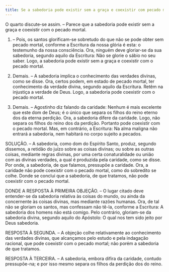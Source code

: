 ```yaml
---
title: Se a sabedoria pode existir sem a graça e coexistir com pecado mortal
---
```


O quarto discute-se assim. – Parece que a sabedoria pode existir sem a graça e coexistir com o pecado mortal.  

1. – Pois, os santos glorificam-se sobretudo do que não se pode obter sem pecado mortal, conforme a Escritura da nossa glória é esta: o testemunho da nossa consciência. Ora, ninguém deve gloriar-se da sua sabedoria, segundo aquilo da Escritura: Não se glorie o sábio no seu saber. Logo, a sabedoria pode existir sem a graça e coexistir com o pecado mortal.  

2. Demais. – A sabedoria implica o conhecimento das verdades divinas, como se disse. Ora, certos podem, em estado de pecado mortal, ter conhecimento da verdade divina, segundo aquilo da Escritura. Retêm na injustiça a verdade de Deus. Logo, a sabedoria pode coexistir com o pecado mortal.  

3. Demais. – Agostinho diz falando da caridade: Nenhum é mais excelente que este dom de Deus; é o único que separa os filhos do reino eterno dos da eterna perdição. Ora, a sabedoria difere da caridade. Logo, não separa os filhos do reino dos da perdição. Portanto pode coexistir com o pecado mortal.  Mas, em contrário, a Escritura: Na alma maligna não entrará a sabedoria, nem habitará no corpo sujeito a pecados.  

SOLUÇÃO. – A sabedoria, como dom do Espírito Santo, produz, segundo dissemos, a retidão do juízo sobre as coisas divinas; ou sobre as outras coisas, mediante regras divinas, por uma certa conaturalidade ou união com as divinas verdades, a qual é produzida pela caridade, como se disse. Por onde, a sabedoria, de que falamos, pressupõe a caridade. Ora, a caridade não pode coexistir com o pecado mortal, como do sobredito se colhe. Donde se conclui que a sabedoria, de que tratamos, não pode coexistir com o pecado mortal.  

DONDE A RESPOSTA À PRIMEIRA OBJEÇÃO. – O lugar citado deve entender-se da sabedoria relativa às coisas do mundo, ou ainda da concernente às coisas divinas, mas mediante razões humanas. Ora, de tal não se gloriam os santos, mas confessam não tê-la, conforme a Escritura: A sabedoria dos homens não está comigo. Pelo contrário, gloriam-se da sabedoria divina, segundo aquilo do Apóstolo: O qual nos tem sido jeito por Deus sabedoria.  

RESPOSTA À SEGUNDA. – A objeção colhe relativamente ao conhecimento das verdades divinas, que alcançamos pelo estudo e pela indagação racional, que pode coexistir com o pecado mortal; não porém a sabedoria de que tratamos.  

RESPOSTA À TERCEIRA. – A sabedoria, embora difira da caridade, contudo pressupõe-na; e por isso mesmo separa os filhos da perdição dos do reino.